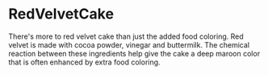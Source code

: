 # RedVelvetCake
There's more to red velvet cake than just the added food coloring.
Red velvet is made with cocoa powder, vinegar and buttermilk.
The chemical reaction between these ingredients help give the cake a deep maroon color that is often enhanced by extra food coloring.
